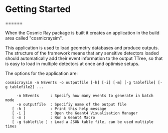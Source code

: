 # Getting Started
======

When the Cosmic Ray package is built it creates an application in the build area called "cosmicraysim".

This application is used to load geometry databases and produce outputs. The structure of the framework means that any sensitive detectors loaded should automatically add their event information to the output TTree, so that is easy to load in multiple detectors at once and optimise setups.

The options for the application are:
```
cosmicraysim -n NEvents -o outputfile [-h] [-i] [-m] [-g tablefile] [-g tablefile2] ...

     -n NEvents     : Specify how many events to generate in batch mode
     -o outputfile  : Specifiy name of the output file
   [ -h ]           : Print this help message
   [ -i ]           : Open the Geant4 Visualisation Manager
   [ -m ]           : Run a Geant4 Macro
   [ -g tablefile ] : Load a JSON table file, can be used multiple times

```



